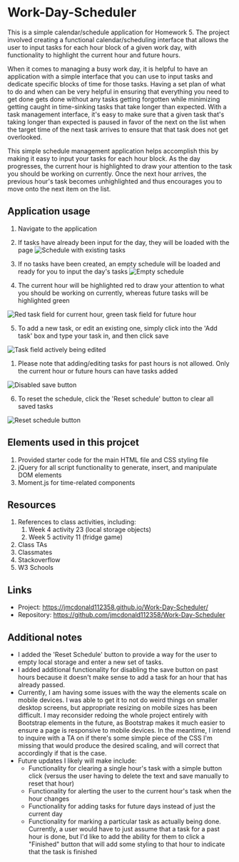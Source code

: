# Work-Day-Scheduler
This is a simple calendar/schedule application for Homework 5. The project involved creating a functional calendar/scheduling interface that allows the user to input tasks for each hour block of a given work day, with functionality to highlight the current hour and future hours. 

When it comes to managing a busy work day, it is helpful to have an application with a simple interface that you can use to input tasks and dedicate specific blocks of time for those tasks. Having a set plan of what to do and when can be very helpful in ensuring that everything you need to get done gets done without any tasks getting forgotten while minimizing getting caught in time-sinking tasks that take longer than expected. With a task management interface, it's easy to make sure that a given task that's taking longer than expected is paused in favor of the next on the list when the target time of the next task arrives to ensure that that task does not get overlooked. 

This simple schedule management application helps accomplish this by making it easy to input your tasks for each hour block. As the day progresses, the current hour is highlighted to draw your attention to the task you should be working on currently. Once the next hour arrives, the previous hour's task becomes unhighlighted and thus encourages you to move onto the next item on the list. 


## Application usage

1. Navigate to the application
2. If tasks have already been input for the day, they will be loaded with the page
![Schedule with existing tasks](https://user-images.githubusercontent.com/73570812/104899614-4e33f280-5938-11eb-89ee-af4295e0535c.png)

3. If no tasks have been created, an empty schedule will be loaded and ready for you to input the day's tasks
![Empty schedule](https://user-images.githubusercontent.com/73570812/104899749-791e4680-5938-11eb-8806-b3d49eec49ea.png)

4. The current hour will be highlighted red to draw your attention to what you should be working on currently, whereas future tasks will be highlighted green

![Red task field for current hour, green task field for future hour](https://user-images.githubusercontent.com/73570812/104900765-b33c1800-5939-11eb-9ecc-41037cc1c17d.png)

5. To add a new task, or edit an existing one, simply click into the 'Add task' box and type your task in, and then click save

![Task field actively being edited](https://user-images.githubusercontent.com/73570812/104899979-bda9e200-5938-11eb-8b1a-91440c0d03e0.png)

   1. Please note that adding/editing tasks for past hours is not allowed. Only the current hour or future hours can have tasks added

   ![Disabled save button](https://user-images.githubusercontent.com/73570812/104900488-57718f00-5939-11eb-86be-aabf7b36feee.png)

6. To reset the schedule, click the 'Reset schedule' button to clear all saved tasks

![Reset schedule button](https://user-images.githubusercontent.com/73570812/104900838-ccdd5f80-5939-11eb-970e-649e720781b5.png)


## Elements used in this projcet

1. Provided starter code for the main HTML file and CSS styling file
2. jQuery for all script functionality to generate, insert, and manipulate DOM elements
3. Moment.js for time-related components

## Resources

1. References to class activities, including:
   1. Week 4 activity 23 (local storage objects)
   2. Week 5 activity 11 (fridge game)
2. Class TAs
3. Classmates
4. Stackoverflow
5. W3 Schools


## Links

- Project: https://jmcdonald112358.github.io/Work-Day-Scheduler/ 
- Repository: https://github.com/jmcdonald112358/Work-Day-Scheduler


## Additional notes

- I added the 'Reset Schedule' button to provide a way for the user to empty local storage and enter a new set of tasks. 
- I added additional functionality for disabling the save button on past hours because it doesn't make sense to add a task for an hour that has already passed.
- Currently, I am having some issues with the way the elements scale on mobile devices. I was able to get it to not do weird things on smaller desktop screens, but appropriate resizing on mobile sizes has been difficult. I may reconsider redoing the whole project entirely with Bootstrap elements in the future, as Bootstrap makes it much easier to ensure a page is responsive to mobile devices. In the meantime, I intend to inquire with a TA on if there's some simple piece of the CSS I'm missing that would produce the desired scaling, and will correct that accordingly if that is the case. 
- Future updates I likely will make include: 
   - Functionality for clearing a single hour's task with a simple button click (versus the user having to delete the text and save manually to reset that hour)
   - Functionality for alerting the user to the current hour's task when the hour changes
   - Functionality for adding tasks for future days instead of just the current day
   - Functionality for marking a particular task as actually being done. Currently, a user would have to just assume that a task for a past hour is done, but I'd like to add the ability for them to click a "Finished" button that will add some styling to that hour to indicate that the task is finished
